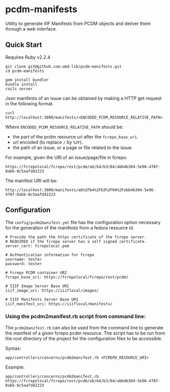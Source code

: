 # pcdm-manifests

Utility to generate IIIF Manifests from PCDM objects and deliver them through a web interface.

## Quick Start

Requires Ruby v2.2.4

```
git clone git@github.com:umd-lib/pcdm-manifests.git
cd pcdm-manifests

gem install bundler
bundle install
rails server
```

Json manifests of an issue can be obtained by making a HTTP get request in the following format.

```
curl http://localhost:3000/manifests/<ENCODED_PCDM_RESOURCE_RELATIVE_PATH>
```

Where `ENCODED_PCDM_RESOURCE_RELATIVE_PATH` should be:

* the part of the pcdm resource uri after the `fcrepo_base_uri`.
* url encoded (to replace `/` by `%2F`).
* the path of an issue, or a page or file related to the issue.

For example, given the URI of an issue/page/file in fcrepo:

```
https://fcrepolocal/fcrepo/rest/pcdm/ab/b4/b3/04/abb4b304-5e96-478f-8abb-8c5aafd42223
```

The manifest URI will be:

```
http://localhost:3000/manifests/ab%2Fb4%2Fb3%2F04%2Fabb4b304-5e96-478f-8abb-8c5aafd42223
```

## Configuration

The `config/pcdm2manifest.yml` file has the configuration option necessary for the generation of the manifests from a fedora resource id.

```
# Provide the path the https certificate of the fcrepo server.
# REQUIRED if the fcrepo server has a self signed certificate.
server_cert: fcrepolocal.pem

# Authentication information for fcrepo
username: tester 
password: tester

# Fcrepo PCDM container URI
fcrepo_base_uri: https://fcrepolocal/fcrepo/rest/pcdm/

# IIIF Image Server Base URI
iiif_image_uri: https://iiiflocal/images/

# IIIF Manifests Server Base URI
iiif_manifest_uri: https://iiiflocal/manifests/
```

### Using the pcdm2manifest.rb script from command line:
The `pcdm2manifest.rb` can also be used from the command line to generate the manifest of a given fcrepo pcdm resource. The script has to be run from the root directory of the project for the configuration files to be accessible. 

Syntax:

```
app/controllers/concerns/pcdm2manifest.rb <FCREPO_RESOURCE_URI>
```

Example:

```
app/controllers/concerns/pcdm2manifest.rb https://fcrepolocal/fcrepo/rest/pcdm/ab/b4/b3/04/abb4b304-5e96-478f-8abb-8c5aafd42223
```

